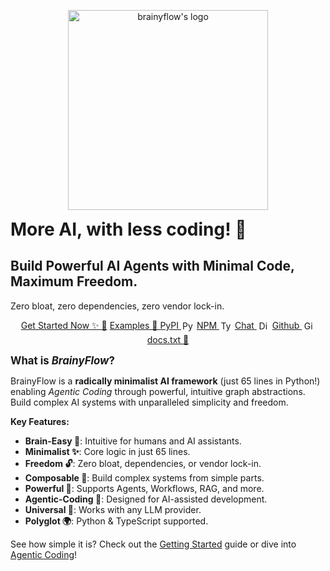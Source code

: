 <p align="center">
  <img id="logo" width="320px" src="https://raw.githubusercontent.com/zvictor/brainyflow/main/.github/media/logo-dark.png" alt="brainyflow's logo" />
<p>

<h1 style="max-width: 700px; margin: auto;">More AI, with less coding! 🚀</h1>
<h2>Build Powerful AI Agents with Minimal Code, Maximum Freedom.</h2>
<p>Zero bloat, zero dependencies, zero vendor lock-in.</p>

<!-- <img src="https://raw.githubusercontent.com/zvictor/brainyflow/main/.github/media/divider.png" alt="divider" width="100%" style="max-width: 920px"> -->

<nav align="center">
  <a href="https://brainy.gitbook.io/flow/introduction/getting_started">Get Started Now ✨ 🐣</a>
  <a href="https://github.com/zvictor/brainyflow/tree/master/cookbook">Examples 🌈 </a>
  <a href="https://pypi.org/project/brainyflow">PyPI <img src="https://iconduck.com/vectors/vctrahatphfa/media/svg/download" width="17" height="17" alt="Python Logo" style="vertical-align: sub; margin: 0 2px;"></a>
  <a href="https://www.npmjs.com/package/brainyflow">NPM <img src="https://iconduck.com/vectors/vctrk180y7wy/media/svg/download" width="17" height="17" alt="Typescript Logo" style="vertical-align: sub; margin: 0 2px;"></a>
  <a href="https://discord.gg/MdJJ29Xd">Chat <img src="https://cdn.prod.website-files.com/6257adef93867e50d84d30e2/66e3d80db9971f10a9757c99_Symbol.svg" width="17" height="17" alt="Discord Logo" style="vertical-align: sub; margin: 0 2px;"></a>
  <a href="https://github.com/zvictor/brainyflow">Github <img src="https://uxwing.com/wp-content/themes/uxwing/download/brands-and-social-media/github-white-icon.svg" width="17" height="17" alt="Github Logo" style="vertical-align: sub; margin: 0 2px;"></a>
  <!-- Dropdown container -->
  <div id="docs-dropdown-container">
    <!-- Trigger link -->
    <a href="/docs.txt" class="docs-dropdown-trigger" tabindex="0">docs.txt 📜</a>
    <!-- Dropdown content -->
    <div class="dropdown-content">
      <a href="/docs.python.txt"> <!-- Python Link -->
        <img class="dropdown-icon" src="https://iconduck.com/vectors/vctrahatphfa/media/svg/download" width="17" height="17" alt="Python Logo">docs.<em>python</em>.txt
      </a>
      <a href="/docs.typescript.txt"> <!-- Typescript Link -->
        <img class="dropdown-icon" src="https://iconduck.com/vectors/vctrk180y7wy/media/svg/download" width="17" height="17" alt="Typescript Logo">docs.<em>typescript</em>.txt
      </a>
      <a href="/docs.txt"> <!-- All Docs Link -->
        📜 docs.txt (<em>all</em>)
      </a>
    </div>
  </div>
  <style>
    /* Dropdown Container - Styled to fit nav layout */
    #docs-dropdown-container {
      position: relative; /* Needed for absolute positioning of content */
      display: inline-block; /* Fit in with other nav links */
      margin: 5px; /* Match other nav links */
    }

    /* Dropdown Trigger Link - Styling only */
    .docs-dropdown-trigger {
      display: inline-block; /* Needed for padding/border */
      background-color: var(--theme-color);
      padding: 7px 12px;
      border-radius: 10px;
      color: white;
      text-decoration: none;
      font-weight: bold;
      cursor: pointer;
    }

    /* Show dropdown on hover (desktop) OR when container has focus (click/tap) */
    #docs-dropdown-container:hover .dropdown-content,
    #docs-dropdown-container:focus-within .dropdown-content {
      display: block !important;
    }

    /* Dropdown Content Box */
    .dropdown-content {
      display: none;
      position: absolute;
      background-color: rgba(var(--cover-navigation-background-color), 0.9);
      min-width: 180px;
      box-shadow: 0px 8px 16px 0px rgba(0,0,0,0.3);
      z-index: 10;
      border-radius: 5px;
      padding: 10px;
      top: 100%; /* Default position below */
      left: 50%;
      transform: translateX(-50%);
      /* margin-top: 5px; */ /* Removed to prevent gap */
    }

    /* Links within the dropdown */
    .dropdown-content a {
      color: white;
      padding: 10px 15px;
      text-decoration: none;
      display: block;
      white-space: nowrap;
      background-color: transparent;
      border-radius: 0;
      font-weight: bold; /* Ensure bold */
      cursor: pointer;
    }

    /* Dropdown link icons */
    .dropdown-icon {
      vertical-align: sub;
      margin-right: 8px;
    }

    /* Hover effect for dropdown links - subtle brightness change */
    .dropdown-content a:hover {
      filter: brightness(125%); /* Slightly lighter on hover */
    }

    /* Arrow connector */
    .dropdown-content {
      border: 1px solid var(--theme-color);
    }

    .dropdown-content::after {
      content: "";
      position: absolute;
      bottom: 100%; /* Position arrow at the top of the dropdown */
      left: 50%;
      margin-left: -5px;
      border-width: 5px;
      border-style: solid;
      border-color: transparent transparent var(--theme-color) transparent; /* Pointing down */
    }
    /* Class to flip position and arrow */
    /* Class to flip position and arrow */
    .dropdown-content.above {
      top: auto;
      bottom: 100%;
      /* margin-bottom: 5px; */ /* Removed to prevent gap */
    }
    .dropdown-content.above::after {
      top: 100%; /* Position arrow at the bottom */
      bottom: auto;
      border-color: var(--theme-color) transparent transparent transparent; /* Pointing up */
    }

      /* Mobile Vertical Layout */
    @media screen and (max-width: 768px) {
      nav {
        display: flex;
        flex-direction: column;
        align-items: center; /* Center items vertically */
        text-align: center; /* Center inline-block children */
      }
      /* Adjust nav links specifically for mobile */
      nav > a { /* Target only standard links for block display */
        display: block; /* Make each link take full width */
        margin: 8px 0; /* Add vertical spacing */
        width: 80%; /* Control width */
        max-width: 250px; /* Max width */
        /* text-align: center; */ /* Centering handled by parent nav */
      }
      /* Keep dropdown container inline-block for hover, centered by parent */
      nav > #docs-dropdown-container {
        display: inline-block; /* Keep inline-block for hover */
        margin: 8px 0; /* Add vertical spacing */
        /* width: 80%; */ /* Let it size naturally */
        max-width: 250px; /* Max width */
        text-align: center; /* Center text within links */
      }

      /* Adjust dropdown positioning for vertical layout */
      #docs-dropdown-container:hover .dropdown-content {
          left: 50%; /* Re-center dropdown relative to the now block-level container */
          transform: translateX(-50%);
          min-width: 160px; /* Adjust width as needed */
      }
       .dropdown-content::after {
          left: 50%; /* Re-center arrow */
          margin-left: -5px;
      }
       .dropdown-content.above::after {
          left: 50%; /* Re-center arrow */
          margin-left: -5px;
      }
    }

  </style>
</nav>

<!-- <style>
  .vertical {
    display: flex;
    text-align: center;
    flex-direction: column;
    display: none;
  }

  @media screen and (max-width: 1024px) {
    .vertical {
      display: initial;
    }

    .horizontal {
      display: none;
    }
  }
</style> -->

<div class="glass">
  <p style="font-size: 1.2em; font-weight: bolder; margin: 10px 0">What is <em>BrainyFlow</em>?</p>
  <p>
    BrainyFlow is a <strong>radically minimalist AI framework</strong> (just 65 lines in Python!) enabling <em>Agentic Coding</em> through powerful, intuitive graph abstractions.<br />Build complex AI systems with unparalleled simplicity and freedom.
  </p>
  <strong>Key Features:</strong>
  <ul>
    <li><strong>Brain-Easy 🧠</strong>: Intuitive for humans and AI assistants.</li>
    <li><strong>Minimalist ✨</strong>: Core logic in just 65 lines.</li>
    <li><strong>Freedom 🔓</strong>: Zero bloat, dependencies, or vendor lock-in.</li>
    <li><strong>Composable 🧩</strong>: Build complex systems from simple parts.</li>
    <li><strong>Powerful 🦾</strong>: Supports Agents, Workflows, RAG, and more.</li>
    <li><strong>Agentic-Coding 🤖</strong>: Designed for AI-assisted development.</li>
    <li><strong>Universal 🌈</strong>: Works with any LLM provider.</li>
    <li><strong>Polyglot 🌍</strong>: Python & TypeScript supported.</li>
  </ul>
  <p>See how simple it is? Check out the <a href="https://brainy.gitbook.io/flow/introduction/getting_started">Getting Started</a> guide or dive into <a href="https://brainy.gitbook.io/flow/guides/agentic_coding">Agentic Coding</a>!</p></div>
</div>
